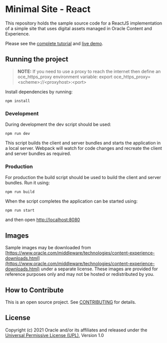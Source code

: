 # Minimal Site - React
This repository holds the sample source code for a ReactJS implementation of a simple site that uses digital assets managed in Oracle Content and Experience.

Please see the [complete tutorial](https://www.oracle.com/pls/topic/lookup?ctx=cloud&id=oce-react-minimal-sample) and [live demo](https://headless.mycontentdemo.com/samples/oce-react-minimal-sample).


## Running the project
> **NOTE:** If you need to use a proxy to reach the internet then define an oce_https_proxy environment variable:
> export oce_https_proxy=\<scheme\>://\<proxyhost\>:\<port\>


Install dependencies by running: 
```shell
npm install
```

### Development
During development the dev script should be used: 
```shell
npm run dev
```

This script builds the client and server bundles and starts the application in a local server. Webpack will watch for code changes and recreate the client and server bundles as required.

### Production
For production the build script should be used to build the client and server bundles. Run it using: 
```shell
npm run build
```

When the script completes the application can be started using: 
```shell
npm run start
```

and then open [http://localhost:8080](http://localhost:8080)


## Images
Sample images may be downloaded from [https://www.oracle.com/middleware/technologies/content-experience-downloads.html](https://www.oracle.com/middleware/technologies/content-experience-downloads.html) under a separate license.  These images are provided for reference purposes only and may not be hosted or redistributed by you.


## How to Contribute
This is an open source project. See [CONTRIBUTING](https://github.com/oracle/oce-react-minimal-sample/blob/main/CONTRIBUTING.md) for details.


## License
Copyright (c) 2021 Oracle and/or its affiliates and released under the 
[Universal Permissive License (UPL)](https://oss.oracle.com/licenses/upl/), Version 1.0
